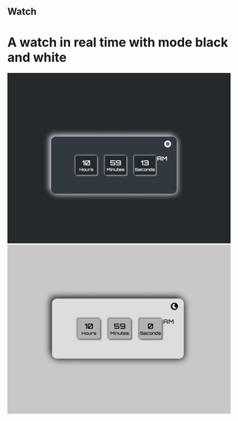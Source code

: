 ## Watch

# A watch in real time with mode black and white

![alt text](img/Black.jpeg)
![alt text](img/White.jpeg)